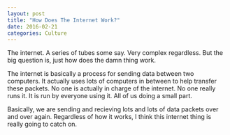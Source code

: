 ```yaml
---
layout: post
title: "How Does The Internet Work?"
date: 2016-02-21
categories: Culture
---
```


The internet. A series of tubes some say. Very complex regardless. But the big question is, just how does the damn thing work.

The internet is basically a process for sending data between two computers. It actually uses lots of computers in between to help transfer these packets. No one is actually in charge of the internet. No one really runs it. It is run by everyone using it. All of us doing a small part.

Basically, we are sending and recieving lots and lots of data packets over and over again. Regardless of how it works, I think this internet thing is really going to catch on.